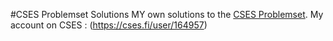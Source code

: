 #CSES Problemset Solutions
MY own solutions to the [CSES Problemset](https://cses.fi/problemset/list/).
My account on CSES : (https://cses.fi/user/164957)
